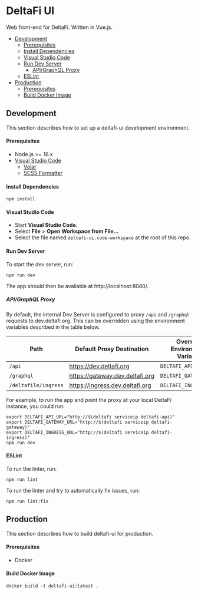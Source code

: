# DeltaFi UI

Web front-end for DeltaFi. Written in Vue.js.

- [Development](#development)
  - [Prerequisites](#prerequisites)
  - [Install Dependencies](#install-dependencies)
  - [Visual Studio Code](#visual-studio-code)
  - [Run Dev Server](#run-dev-server)
    - [API/GraphQL Proxy](#apigraphql-proxy)
  - [ESLint](#eslint)
- [Production](#production)
  - [Prerequisites](#prerequisites-1)
  - [Build Docker Image](#build-docker-image)

## Development

This section describes how to set up a deltafi-ui development environment.

#### Prerequisites

- Node.js >= 16.x
- [Visual Studio Code](https://code.visualstudio.com/)
  - [Volar](https://marketplace.visualstudio.com/items?itemName=johnsoncodehk.volar)
  - [SCSS Formatter](https://marketplace.visualstudio.com/items?itemName=sibiraj-s.vscode-scss-formatter)

#### Install Dependencies

    npm install

#### Visual Studio Code

- Start **Visual Studio Code**.
- Select **File** > **Open Workspace from File...**
- Select the file named `deltafi-ui.code-workspace` at the root of this repo.

#### Run Dev Server

To start the dev server, run:

    npm run dev

The app should then be available at http://localhost:8080/.

##### API/GraphQL Proxy

By default, the internal Dev Server is configured to proxy `/api` and `/graphql` requests to dev.deltafi.org. This can be overridden using the environment variables described in the table below.

| Path                 | Default Proxy Destination       | Override Environment Variable |
| -------------------- | ------------------------------- | ----------------------------- |
| `/api`               | https://dev.deltafi.org         | `DELTAFI_API_URL`             |
| `/graphql`           | https://gateway.dev.deltafi.org | `DELTAFI_GATEWAY_URL`         |
| `/deltafile/ingress` | https://ingress.dev.deltafi.org | `DELTAFI_INGRESS_URL`         |

For example, to run the app and point the proxy at your local DeltaFi instance, you could run:

    export DELTAFI_API_URL="http://$(deltafi serviceip deltafi-api)"
    export DELTAFI_GATEWAY_URL="http://$(deltafi serviceip deltafi-gateway)"
    export DELTAFI_INGRESS_URL="http://$(deltafi serviceip deltafi-ingress)"
    npm run dev

#### ESLint

To run the linter, run:

    npm run lint

To run the linter and try to automatically fix issues, run:

    npm run lint:fix

## Production

This section describes how to build deltafi-ui for production.

#### Prerequisites

- Docker

#### Build Docker Image

    docker build -t deltafi-ui:latest .

